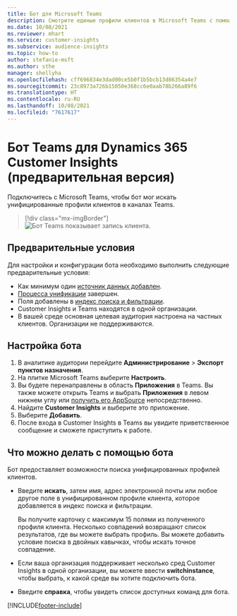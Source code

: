```yaml
---
title: Бот для Microsoft Teams
description: Смотрите единые профили клиентов в Microsoft Teams с помощью бота.
ms.date: 10/08/2021
ms.reviewer: mhart
ms.service: customer-insights
ms.subservice: audience-insights
ms.topic: how-to
author: stefanie-msft
ms.author: sthe
manager: shellyha
ms.openlocfilehash: cff696834e3dad00ce5b0f1b5bcb13d86354a4e7
ms.sourcegitcommit: 23c8973a726b15050e368cc6e0aab78b266a89f6
ms.translationtype: HT
ms.contentlocale: ru-RU
ms.lasthandoff: 10/08/2021
ms.locfileid: "7617617"
---
```

# <a name="teams-bot-for-dynamics-365-customer-insights-preview"></a>Бот Teams для Dynamics 365 Customer Insights (предварительная версия)

Подключитесь с Microsoft Teams, чтобы бот мог искать унифицированные профили клиентов в каналах Teams.

> [!div class="mx-imgBorder"]
> ![Бот Teams показывает запись клиента.](media/teams-bot.png "Бот Teams показывает запись клиента")

## <a name="prerequisites"></a>Предварительные условия

Для настройки и конфигурации бота необходимо выполнить следующие предварительные условия:

- Как минимум один [источник данных добавлен](data-sources.md).
- [Процесса унификации](data-unification.md) завершен.
- Поля добавлены в [индекс поиска и фильтрации](search-filter-index.md).
- Customer Insights и Teams находятся в одной организации.
- В вашей среде основная целевая аудитория настроена на частных клиентов. Организации не поддерживаются.

## <a name="configure-the-bot"></a>Настройка бота

1. В аналитике аудитории перейдите **Администрирование** > **Экспорт пунктов назначения**.
1. На плитке Microsoft Teams выберите **Настроить**.
1. Вы будете перенаправлены в область **Приложения** в Teams. Вы также можете открыть Teams и выбрать **Приложения** в левом нижнем углу или [получить его AppSource](https://go.microsoft.com/fwlink/?linkid=2124104) непосредственно.
1. Найдите **Customer Insights** и выберите это приложение.
1. Выберите **Добавить**.
1. После входа в Customer Insights в Teams вы увидите приветственное сообщение и сможете приступить к работе.

## <a name="things-you-can-do-with-the-bot"></a>Что можно делать с помощью бота

Бот предоставляет возможности поиска унифицированных профилей клиентов.

- Введите **искать**, затем имя, адрес электронной почты или любое другое поле в унифицированном профиле клиента, которое добавляется в индекс поиска и фильтрации.

  Вы получите карточку с максимум 15 полями из полученного профиля клиента. Несколько совпадений возвращают список результатов, где вы можете выбрать профиль. Вы можете добавить условие поиска в двойных кавычках, чтобы искать точное совпадение.

- Если ваша организация поддерживает несколько сред Customer Insights в одной организации, вы можете ввести **switchinstance**, чтобы выбрать, к какой среде вы хотите подключить бота.

- Введите **справка**, чтобы увидеть список доступных команд для бота.  


[!INCLUDE[footer-include](../includes/footer-banner.md)]